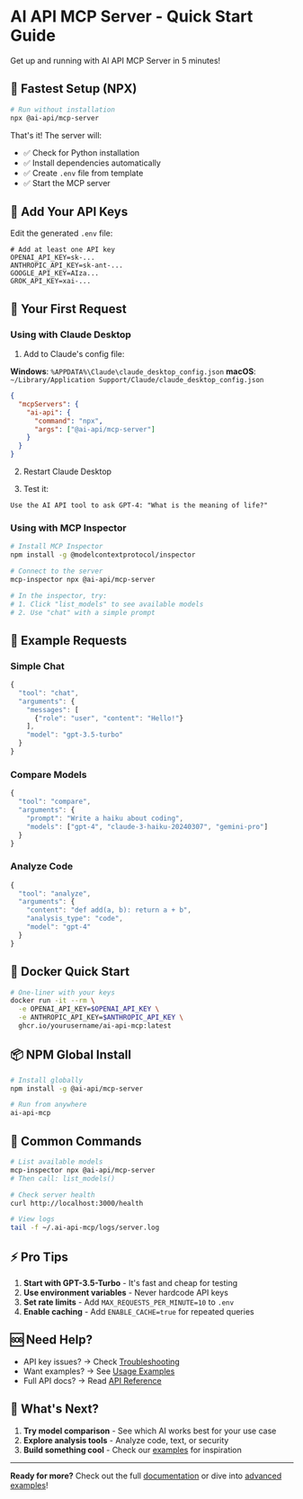 # AI API MCP Server - Quick Start Guide

Get up and running with AI API MCP Server in 5 minutes!

## 🚀 Fastest Setup (NPX)

```bash
# Run without installation
npx @ai-api/mcp-server
```

That's it! The server will:
- ✅ Check for Python installation
- ✅ Install dependencies automatically
- ✅ Create `.env` file from template
- ✅ Start the MCP server

## 🔑 Add Your API Keys

Edit the generated `.env` file:

```env
# Add at least one API key
OPENAI_API_KEY=sk-...
ANTHROPIC_API_KEY=sk-ant-...
GOOGLE_API_KEY=AIza...
GROK_API_KEY=xai-...
```

## 🎯 Your First Request

### Using with Claude Desktop

1. Add to Claude's config file:

**Windows**: `%APPDATA%\Claude\claude_desktop_config.json`
**macOS**: `~/Library/Application Support/Claude/claude_desktop_config.json`

```json
{
  "mcpServers": {
    "ai-api": {
      "command": "npx",
      "args": ["@ai-api/mcp-server"]
    }
  }
}
```

2. Restart Claude Desktop

3. Test it:
```
Use the AI API tool to ask GPT-4: "What is the meaning of life?"
```

### Using with MCP Inspector

```bash
# Install MCP Inspector
npm install -g @modelcontextprotocol/inspector

# Connect to the server
mcp-inspector npx @ai-api/mcp-server

# In the inspector, try:
# 1. Click "list_models" to see available models
# 2. Use "chat" with a simple prompt
```

## 🎨 Example Requests

### Simple Chat
```javascript
{
  "tool": "chat",
  "arguments": {
    "messages": [
      {"role": "user", "content": "Hello!"}
    ],
    "model": "gpt-3.5-turbo"
  }
}
```

### Compare Models
```javascript
{
  "tool": "compare",
  "arguments": {
    "prompt": "Write a haiku about coding",
    "models": ["gpt-4", "claude-3-haiku-20240307", "gemini-pro"]
  }
}
```

### Analyze Code
```javascript
{
  "tool": "analyze",
  "arguments": {
    "content": "def add(a, b): return a + b",
    "analysis_type": "code",
    "model": "gpt-4"
  }
}
```

## 🐳 Docker Quick Start

```bash
# One-liner with your keys
docker run -it --rm \
  -e OPENAI_API_KEY=$OPENAI_API_KEY \
  -e ANTHROPIC_API_KEY=$ANTHROPIC_API_KEY \
  ghcr.io/yourusername/ai-api-mcp:latest
```

## 📦 NPM Global Install

```bash
# Install globally
npm install -g @ai-api/mcp-server

# Run from anywhere
ai-api-mcp
```

## 🔧 Common Commands

```bash
# List available models
mcp-inspector npx @ai-api/mcp-server
# Then call: list_models()

# Check server health
curl http://localhost:3000/health

# View logs
tail -f ~/.ai-api-mcp/logs/server.log
```

## ⚡ Pro Tips

1. **Start with GPT-3.5-Turbo** - It's fast and cheap for testing
2. **Use environment variables** - Never hardcode API keys
3. **Set rate limits** - Add `MAX_REQUESTS_PER_MINUTE=10` to `.env`
4. **Enable caching** - Add `ENABLE_CACHE=true` for repeated queries

## 🆘 Need Help?

- API key issues? → Check [Troubleshooting](TROUBLESHOOTING.md#api-key-errors)
- Want examples? → See [Usage Examples](EXAMPLES.md)
- Full API docs? → Read [API Reference](API.md)

## 🎉 What's Next?

1. **Try model comparison** - See which AI works best for your use case
2. **Explore analysis tools** - Analyze code, text, or security
3. **Build something cool** - Check our [examples](EXAMPLES.md) for inspiration

---

**Ready for more?** Check out the full [documentation](../README.md) or dive into [advanced examples](EXAMPLES.md#advanced-use-cases)!